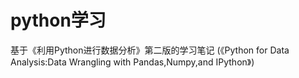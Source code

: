 # python学习
基于《利用Python进行数据分析》第二版的学习笔记
(《Python for Data Analysis:Data Wrangling with Pandas,Numpy,and IPython》)
